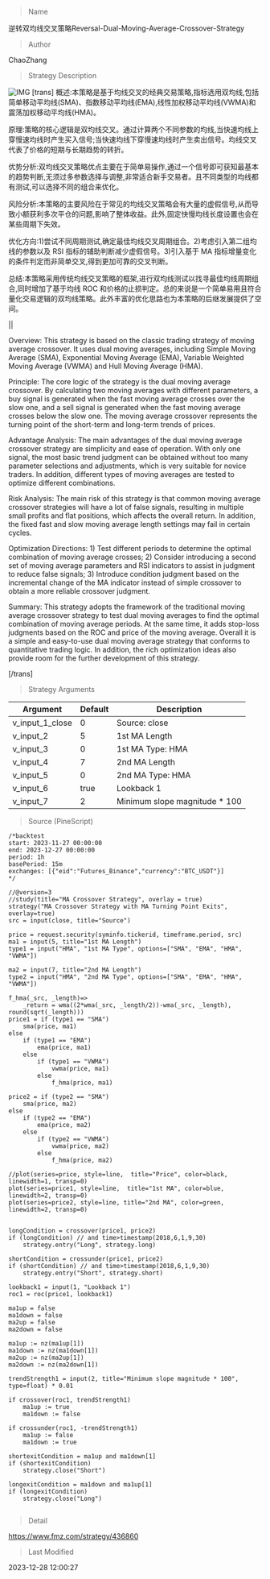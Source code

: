 
> Name

逆转双均线交叉策略Reversal-Dual-Moving-Average-Crossover-Strategy

> Author

ChaoZhang

> Strategy Description

![IMG](https://www.fmz.com/upload/asset/1141994386990960ad3.png)
[trans]
概述:本策略是基于均线交叉的经典交易策略,指标选用双均线,包括简单移动平均线(SMA)、指数移动平均线(EMA),线性加权移动平均线(VWMA)和震荡加权移动平均线(HMA)。

原理:策略的核心逻辑是双均线交叉。通过计算两个不同参数的均线,当快速均线上穿慢速均线时产生买入信号;当快速均线下穿慢速均线时产生卖出信号。均线交叉代表了价格的短期与长期趋势的转折。

优势分析:双均线交叉策略优点主要在于简单易操作,通过一个信号即可获知最基本的趋势判断,无须过多参数选择与调整,非常适合新手交易者。且不同类型的均线都有测试,可以选择不同的组合来优化。

风险分析:本策略的主要风险在于常见的均线交叉策略会有大量的虚假信号,从而导致小额获利多次平仓的问题,影响了整体收益。此外,固定快慢均线长度设置也会在某些周期下失效。

优化方向:1)尝试不同周期测试,确定最佳均线交叉周期组合。2)考虑引入第二组均线的参数以及 RSI 指标的辅助判断减少虚假信号。3)引入基于 MA 指标增量变化的条件判定而非简单交叉,得到更加可靠的交叉判断。

总结:本策略采用传统均线交叉策略的框架,进行双均线测试以找寻最佳均线周期组合,同时增加了基于均线 ROC 和价格的止损判定。总的来说是一个简单易用且符合量化交易逻辑的双均线策略。此外丰富的优化思路也为本策略的后继发展提供了空间。

|| 

Overview: This strategy is based on the classic trading strategy of moving average crossover. It uses dual moving averages, including Simple Moving Average (SMA), Exponential Moving Average (EMA), Variable Weighted Moving Average (VWMA) and Hull Moving Average (HMA).  

Principle: The core logic of the strategy is the dual moving average crossover. By calculating two moving averages with different parameters, a buy signal is generated when the fast moving average crosses over the slow one, and a sell signal is generated when the fast moving average crosses below the slow one. The moving average crossover represents the turning point of the short-term and long-term trends of prices.   

Advantage Analysis: The main advantages of the dual moving average crossover strategy are simplicity and ease of operation. With only one signal, the most basic trend judgment can be obtained without too many parameter selections and adjustments, which is very suitable for novice traders. In addition, different types of moving averages are tested to optimize different combinations.  

Risk Analysis: The main risk of this strategy is that common moving average crossover strategies will have a lot of false signals, resulting in multiple small profits and flat positions, which affects the overall return. In addition, the fixed fast and slow moving average length settings may fail in certain cycles.

Optimization Directions: 1) Test different periods to determine the optimal combination of moving average crosses; 2) Consider introducing a second set of moving average parameters and RSI indicators to assist in judgment to reduce false signals; 3) Introduce condition judgment based on the incremental change of the MA indicator instead of simple crossover to obtain a more reliable crossover judgment.   

Summary: This strategy adopts the framework of the traditional moving average crossover strategy to test dual moving averages to find the optimal combination of moving average periods. At the same time, it adds stop-loss judgments based on the ROC and price of the moving average. Overall it is a simple and easy-to-use dual moving average strategy that conforms to quantitative trading logic. In addition, the rich optimization ideas also provide room for the further development of this strategy.

[/trans]

> Strategy Arguments



|Argument|Default|Description|
|----|----|----|
|v_input_1_close|0|Source: close|high|low|open|hl2|hlc3|hlcc4|ohlc4|
|v_input_2|5|1st MA Length|
|v_input_3|0|1st MA Type: HMA|EMA|SMA|VWMA|
|v_input_4|7|2nd MA Length|
|v_input_5|0|2nd MA Type: HMA|EMA|SMA|VWMA|
|v_input_6|true|Lookback 1|
|v_input_7|2|Minimum slope magnitude * 100|


> Source (PineScript)

``` pinescript
/*backtest
start: 2023-11-27 00:00:00
end: 2023-12-27 00:00:00
period: 1h
basePeriod: 15m
exchanges: [{"eid":"Futures_Binance","currency":"BTC_USDT"}]
*/

//@version=3
//study(title="MA Crossover Strategy", overlay = true)
strategy("MA Crossover Strategy with MA Turning Point Exits", overlay=true)
src = input(close, title="Source")

price = request.security(syminfo.tickerid, timeframe.period, src)
ma1 = input(5, title="1st MA Length")
type1 = input("HMA", "1st MA Type", options=["SMA", "EMA", "HMA", "VWMA"])

ma2 = input(7, title="2nd MA Length")
type2 = input("HMA", "2nd MA Type", options=["SMA", "EMA", "HMA", "VWMA"])

f_hma(_src, _length)=>
    _return = wma((2*wma(_src, _length/2))-wma(_src, _length), round(sqrt(_length)))
price1 = if (type1 == "SMA")
    sma(price, ma1)
else
    if (type1 == "EMA")
        ema(price, ma1)
    else
        if (type1 == "VWMA")
            vwma(price, ma1)
        else
            f_hma(price, ma1)
    
price2 = if (type2 == "SMA")
    sma(price, ma2)
else
    if (type2 == "EMA")
        ema(price, ma2)
    else
        if (type2 == "VWMA")
            vwma(price, ma2)
        else
            f_hma(price, ma2)

//plot(series=price, style=line,  title="Price", color=black, linewidth=1, transp=0)
plot(series=price1, style=line,  title="1st MA", color=blue, linewidth=2, transp=0)
plot(series=price2, style=line, title="2nd MA", color=green, linewidth=2, transp=0)


longCondition = crossover(price1, price2)
if (longCondition) // and time>timestamp(2018,6,1,9,30)
    strategy.entry("Long", strategy.long)

shortCondition = crossunder(price1, price2)
if (shortCondition) // and time>timestamp(2018,6,1,9,30)
    strategy.entry("Short", strategy.short)

lookback1 = input(1, "Lookback 1")
roc1 = roc(price1, lookback1)

ma1up = false
ma1down = false
ma2up = false
ma2down = false

ma1up := nz(ma1up[1])
ma1down := nz(ma1down[1])
ma2up := nz(ma2up[1])
ma2down := nz(ma2down[1])

trendStrength1 = input(2, title="Minimum slope magnitude * 100", type=float) * 0.01

if crossover(roc1, trendStrength1)
    ma1up := true
    ma1down := false
    
if crossunder(roc1, -trendStrength1) 
    ma1up := false
    ma1down := true

shortexitCondition = ma1up and ma1down[1]
if (shortexitCondition)
    strategy.close("Short")

longexitCondition = ma1down and ma1up[1]
if (longexitCondition)
    strategy.close("Long")


```

> Detail

https://www.fmz.com/strategy/436860

> Last Modified

2023-12-28 12:00:27
